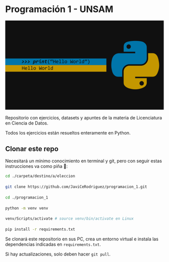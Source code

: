 # Programación 1 - UNSAM

![portada](./image-wp.jpg)

Repositorio con ejercicios, datasets y apuntes de la materia de Licenciatura en Ciencia de Datos.

Todos los ejercicios están resueltos enteramente en Python.


## Clonar este repo

Necesitará un mínimo conocimiento en terminal y git, pero con seguir estas instrucciones va como piña 🍍:

```sh
cd ./carpeta/destino/a/eleccion

git clone https://github.com/JaviCeRodriguez/programacion_1.git

cd ./programacion_1

python -m venv venv

venv/Scripts/activate # source venv/bin/activate en Linux

pip install -r requirements.txt
```

Se clonará este repositorio en sus PC, crea un entorno virtual e instala las dependencias indicadas en `requirements.txt`.

Si hay actualizaciones, solo deben hacer `git pull`.
